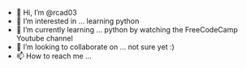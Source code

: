 - 👋 Hi, I’m @rcad03
- 👀 I’m interested in ... learning python
- 🌱 I’m currently learning ... python by watching the FreeCodeCamp Youtube channel
- 💞️ I’m looking to collaborate on ... not sure yet :)
- 📫 How to reach me ...

<!---
rcad03/rcad03 is a ✨ special ✨ repository because its `README.md` (this file) appears on your GitHub profile.
You can click the Preview link to take a look at your changes.
--->

